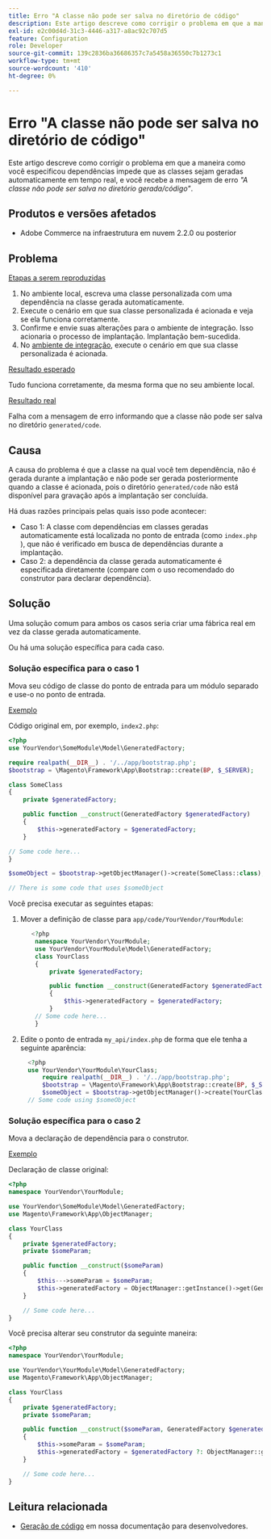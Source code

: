```yaml
---
title: Erro "A classe não pode ser salva no diretório de código"
description: Este artigo descreve como corrigir o problema em que a maneira como você especificou dependências impede que as classes sejam geradas automaticamente em tempo real, e você recebe a mensagem de erro *"A classe não pode ser salva no diretório gerado/de código"*.
exl-id: e2c00d4d-31c3-4446-a317-a8ac92c707d5
feature: Configuration
role: Developer
source-git-commit: 139c2836ba36686357c7a5458a36550c7b1273c1
workflow-type: tm+mt
source-wordcount: '410'
ht-degree: 0%

---
```


# Erro &quot;A classe não pode ser salva no diretório de código&quot;

Este artigo descreve como corrigir o problema em que a maneira como você especificou dependências impede que as classes sejam geradas automaticamente em tempo real, e você recebe a mensagem de erro *&quot;A classe não pode ser salva no diretório gerada/código&quot;*.

## Produtos e versões afetados

* Adobe Commerce na infraestrutura em nuvem 2.2.0 ou posterior

## Problema

<u>Etapas a serem reproduzidas</u>

1. No ambiente local, escreva uma classe personalizada com uma dependência na classe gerada automaticamente.
1. Execute o cenário em que sua classe personalizada é acionada e veja se ela funciona corretamente.
1. Confirme e envie suas alterações para o ambiente de integração. Isso acionaria o processo de implantação. Implantação bem-sucedida.
1. No [ambiente de integração](https://experienceleague.adobe.com/en/docs/experience-cloud-kcs/kbarticles/ka-27242), execute o cenário em que sua classe personalizada é acionada.

<u>Resultado esperado</u>

Tudo funciona corretamente, da mesma forma que no seu ambiente local.

<u>Resultado real</u>

Falha com a mensagem de erro informando que a classe não pode ser salva no diretório `generated/code`.

## Causa

A causa do problema é que a classe na qual você tem dependência, não é gerada durante a implantação e não pode ser gerada posteriormente quando a classe é acionada, pois o diretório `generated/code` não está disponível para gravação após a implantação ser concluída.

Há duas razões principais pelas quais isso pode acontecer:

* Caso 1: A classe com dependências em classes geradas automaticamente está localizada no ponto de entrada (como `index.php` ), que não é verificado em busca de dependências durante a implantação.
* Caso 2: a dependência da classe gerada automaticamente é especificada diretamente (compare com o uso recomendado do construtor para declarar dependência).

## Solução

Uma solução comum para ambos os casos seria criar uma fábrica real em vez da classe gerada automaticamente.

Ou há uma solução específica para cada caso.

### Solução específica para o caso 1

Mova seu código de classe do ponto de entrada para um módulo separado e use-o no ponto de entrada.

<u>Exemplo</u>

Código original em, por exemplo, `index2.php`:

```php
<?php
use YourVendor\SomeModule\Model\GeneratedFactory;

require realpath(__DIR__) . '/../app/bootstrap.php';
$bootstrap = \Magento\Framework\App\Bootstrap::create(BP, $_SERVER);

class SomeClass
{
    private $generatedFactory;

    public function __construct(GeneratedFactory $generatedFactory)
    {
        $this->generatedFactory = $generatedFactory;
    }

// Some code here...
}

$someObject = $bootstrap->getObjectManager()->create(SomeClass::class);

// There is some code that uses $someObject
```

Você precisa executar as seguintes etapas:

1. Mover a definição de classe para `app/code/YourVendor/YourModule`:

   ```php
      <?php
       namespace YourVendor\YourModule;
       use YourVendor\YourModule\Model\GeneratedFactory;
       class YourClass
       {
           private $generatedFactory;
   
           public function __construct(GeneratedFactory $generatedFactory)
           {
               $this->generatedFactory = $generatedFactory;
           }
       // Some code here...
       }
   ```

1. Edite o ponto de entrada `my_api/index.php` de forma que ele tenha a seguinte aparência:

   ```php
     <?php
     use YourVendor\YourModule\YourClass;
         require realpath(__DIR__) . '/../app/bootstrap.php';
         $bootstrap = \Magento\Framework\App\Bootstrap::create(BP, $_SERVER);
         $someObject = $bootstrap->getObjectManager()->create(YourClass::class);
     // Some code using $someObject
   ```

### Solução específica para o caso 2

Mova a declaração de dependência para o construtor.

<u>Exemplo</u>

Declaração de classe original:

```php
<?php
namespace YourVendor\YourModule;

use YourVendor\SomeModule\Model\GeneratedFactory;
use Magento\Framework\App\ObjectManager;

class YourClass
{
    private $generatedFactory;
    private $someParam;

    public function __construct($someParam)
    {
        $this--->someParam = $someParam;
        $this->generatedFactory = ObjectManager::getInstance()->get(GeneratedFactory::class);
    }

    // Some code here...
}
```

Você precisa alterar seu construtor da seguinte maneira:

```php
<?php
namespace YourVendor\YourModule;

use YourVendor\YourModule\Model\GeneratedFactory;
use Magento\Framework\App\ObjectManager;

class YourClass
{
    private $generatedFactory;
    private $someParam;

    public function __construct($someParam, GeneratedFactory $generatedFactory = null)
    {
        $this->someParam = $someParam;
        $this->generatedFactory = $generatedFactory ?: ObjectManager::getInstance()->get(GeneratedFactory::class);
    }

    // Some code here...
}
```

## Leitura relacionada

* [Geração de código](https://developer.adobe.com/commerce/php/development/components/code-generation/) em nossa documentação para desenvolvedores.
